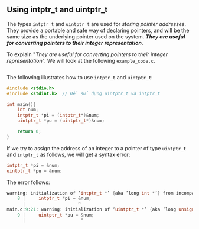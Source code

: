 ## Using intptr_t and uintptr_t
The types `intptr_t` and `uintptr_t` are used for *storing pointer addresses*. They provide a portable and safe way of declaring pointers, and will be the same size as the underlying pointer used on the system. 
***They are useful for converting pointers to their integer representation.***

To explain "*They are useful for converting pointers to their integer representation*". We will look at the following `example_code.c`.
~~~cpp
~~~

The following illustrates how to use `intptr_t` and `uintptr_t`:
~~~cpp
#include <stdio.h>
#include <stdint.h>  // Để sử dụng uintptr_t và intptr_t

int main(){
    int num;
    intptr_t *pi = (intptr_t*)&num;
    uintptr_t *pu = (uintptr_t*)&num;

    return 0;
}
~~~
If we try to assign the address of an integer to a pointer of type `uintptr_t` and `intptr_t` as follows, we will get a syntax error:
~~~cpp
intptr_t *pi = &num;
uintptr_t *pu = &num;
~~~
The error follows:
~~~cpp
warning: initialization of ‘intptr_t *’ {aka ‘long int *’} from incompatible pointer type ‘int *’ [-Wincompatible-pointer-types]
    8 |     intptr_t *pi = &num;
      |                    ^
main.c:9:21: warning: initialization of ‘uintptr_t *’ {aka ‘long unsigned int *’} from incompatible pointer type ‘int *’ [-Wincompatible-pointer-types]
    9 |     uintptr_t *pu = &num;
      |                     ^
~~~
